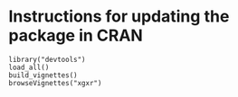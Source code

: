 # Instructions for updating the package in CRAN

```
library("devtools")
load_all()
build_vignettes()
browseVignettes("xgxr")
```
